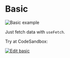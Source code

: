 # Basic

![Basic example](basic.gif)

Just fetch data with `useFetch`.

Try at CodeSandbox:

[![Edit basic](https://codesandbox.io/static/img/play-codesandbox.svg)](https://codesandbox.io/s/react-fetch-hook-basic-forked-jzhjw7)
